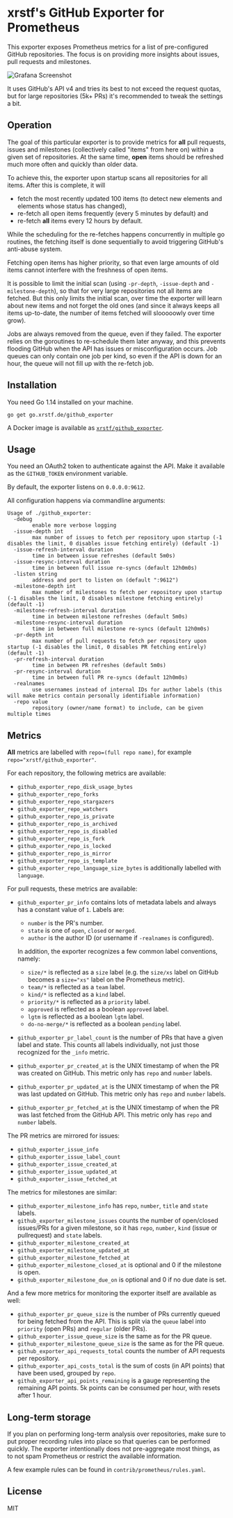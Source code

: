 # xrstf's GitHub Exporter for Prometheus

This exporter exposes Prometheus metrics for a list of pre-configured GitHub repositories.
The focus is on providing more insights about issues, pull requests and milestones.

![Grafana Screenshot](https://github.com/xrstf/github_exporter/blob/master/contrib/grafana/screenshot.png?raw=true)

It uses GitHub's API v4 and tries its best to not exceed the request quotas, but for large
repositories (5k+ PRs) it's recommended to tweak the settings a bit.

## Operation

The goal of this particular exporter is to provide metrics for **all** pull requests, issues
and milestones (collectively called "items" from here on) within a given set of repositories.
At the same time, **open** items should be refreshed much more often and quickly than older
data.

To achieve this, the exporter upon startup scans all repositories for all items. After
this is complete, it will

* fetch the most recently updated 100 items (to detect new elements and elements
  whose status has changed),
* re-fetch all open items frequently (every 5 minutes by default) and
* re-fetch **all** items every 12 hours by default.

While the scheduling for the re-fetches happens concurrently in multiple go routines,
the fetching itself is done sequentially to avoid triggering GitHub's anti-abuse system.

Fetching open items has higher priority, so that even large amounts of old items
cannot interfere with the freshness of open items.

It is possible to limit the initial scan (using `-pr-depth`, `-issue-depth` and `-milestone-depth`),
so that for very large repositories not all items are fetched. But this only limits the
initial scan, over time the exporter will learn about new items and not forget the old ones
(and since it always keeps all items up-to-date, the number of items fetched will slooooowly
over time grow).

Jobs are always removed from the queue, even if they failed. The exporter relies on the
goroutines to re-schedule them later anyway, and this prevents flooding GitHub when the
API has issues or misconfiguration occurs. Job queues can only contain one job per kind,
so even if the API is down for an hour, the queue will not fill up with the re-fetch job.

## Installation

You need Go 1.14 installed on your machine.

```
go get go.xrstf.de/github_exporter
```

A Docker image is available as [`xrstf/github_exporter`](https://hub.docker.com/r/xrstf/github_exporter).

## Usage

You need an OAuth2 token to authenticate against the API. Make it available
as the `GITHUB_TOKEN` environment variable.

By default, the exporter listens on `0.0.0.0:9612`.

All configuration happens via commandline arguments:

```
Usage of ./github_exporter:
  -debug
        enable more verbose logging
  -issue-depth int
        max number of issues to fetch per repository upon startup (-1 disables the limit, 0 disables issue fetching entirely) (default -1)
  -issue-refresh-interval duration
        time in between issue refreshes (default 5m0s)
  -issue-resync-interval duration
        time in between full issue re-syncs (default 12h0m0s)
  -listen string
        address and port to listen on (default ":9612")
  -milestone-depth int
        max number of milestones to fetch per repository upon startup (-1 disables the limit, 0 disables milestone fetching entirely) (default -1)
  -milestone-refresh-interval duration
        time in between milestone refreshes (default 5m0s)
  -milestone-resync-interval duration
        time in between full milestone re-syncs (default 12h0m0s)
  -pr-depth int
        max number of pull requests to fetch per repository upon startup (-1 disables the limit, 0 disables PR fetching entirely) (default -1)
  -pr-refresh-interval duration
        time in between PR refreshes (default 5m0s)
  -pr-resync-interval duration
        time in between full PR re-syncs (default 12h0m0s)
  -realnames
        use usernames instead of internal IDs for author labels (this will make metrics contain personally identifiable information)
  -repo value
        repository (owner/name format) to include, can be given multiple times
```

## Metrics

**All** metrics are labelled with `repo=(full repo name)`, for example
`repo="xrstf/github_exporter"`.

For each repository, the following metrics are available:

* `github_exporter_repo_disk_usage_bytes`
* `github_exporter_repo_forks`
* `github_exporter_repo_stargazers`
* `github_exporter_repo_watchers`
* `github_exporter_repo_is_private`
* `github_exporter_repo_is_archived`
* `github_exporter_repo_is_disabled`
* `github_exporter_repo_is_fork`
* `github_exporter_repo_is_locked`
* `github_exporter_repo_is_mirror`
* `github_exporter_repo_is_template`
* `github_exporter_repo_language_size_bytes` is additionally labelled with `language`.

For pull requests, these metrics are available:

* `github_exporter_pr_info` contains lots of metadata labels and always has a constant
  value of `1`. Labels are:

  * `number` is the PR's number.
  * `state` is one of `open`, `closed` or `merged`.
  * `author` is the author ID (or username if `-realnames` is configured).

  In addition, the exporter recognizes a few common label conventions, namely:

  * `size/*` is reflected as a `size` label (e.g. the `size/xs` label on GitHub becomes
    a `size="xs"` label on the Prometheus metric).
  * `team/*` is reflected as a `team` label.
  * `kind/*` is reflected as a `kind` label.
  * `priority/*` is reflected as a `priority` label.
  * `approved` is reflected as a boolean `approved` label.
  * `lgtm` is reflected as a boolean `lgtm` label.
  * `do-no-merge/*` is reflected as a boolean `pending` label.

* `github_exporter_pr_label_count` is the number of PRs that have a given label
  and state. This counts all labels individually, not just those recognized for
  the `_info` metric.

* `github_exporter_pr_created_at` is the UNIX timestamp of when the PR was
  created on GitHub. This metric only has `repo` and `number` labels.

* `github_exporter_pr_updated_at` is the UNIX timestamp of when the PR was
  last updated on GitHub. This metric only has `repo` and `number` labels.

* `github_exporter_pr_fetched_at` is the UNIX timestamp of when the PR was
  last fetched from the GitHub API. This metric only has `repo` and `number` labels.

The PR metrics are mirrored for issues:

* `github_exporter_issue_info`
* `github_exporter_issue_label_count`
* `github_exporter_issue_created_at`
* `github_exporter_issue_updated_at`
* `github_exporter_issue_fetched_at`

The metrics for milestones are similar:

* `github_exporter_milestone_info` has `repo`, `number`, `title` and `state` labels.
* `github_exporter_milestone_issues` counts the number of open/closed issues/PRs
  for a given milestone, so it has `repo`, `number`, `kind` (issue or pullrequest)
  and `state` labels.
* `github_exporter_milestone_created_at`
* `github_exporter_milestone_updated_at`
* `github_exporter_milestone_fetched_at`
* `github_exporter_milestone_closed_at` is optional and 0 if the milestone is open.
* `github_exporter_milestone_due_on` is optional and 0 if no due date is set.

And a few more metrics for monitoring the exporter itself are available as well:

* `github_exporter_pr_queue_size` is the number of PRs currently queued for
  being fetched from the API. This is split via the `queue` label into `priority`
  (open PRs) and `regular` (older PRs).
* `github_exporter_issue_queue_size` is the same as for the PR queue.
* `github_exporter_milestone_queue_size` is the same as for the PR queue.
* `github_exporter_api_requests_total` counts the number of API requests per
  repository.
* `github_exporter_api_costs_total` is the sum of costs (in API points) that have
  been used, grouped by `repo`.
* `github_exporter_api_points_remaining` is a gauge representing the remaining
  API points. 5k points can be consumed per hour, with resets after 1 hour.

## Long-term storage

If you plan on performing long-term analysis over repositories, make sure to put proper
recording rules into place so that queries can be performed quickly. The exporter
intentionally does not pre-aggregate most things, as to not spam Prometheus or restrict
the available information.

A few example rules can be found in `contrib/prometheus/rules.yaml`.

## License

MIT
